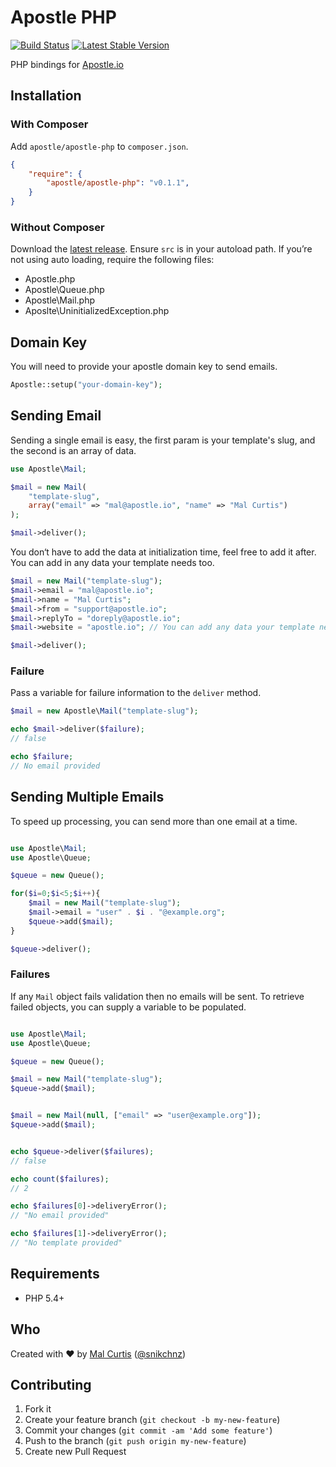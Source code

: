 # Apostle PHP

[![Build Status](https://travis-ci.org/apostle/apostle-php.png?branch=master)](https://travis-ci.org/apostle/apostle-php)
[![Latest Stable Version](https://poser.pugx.org/apostle/apostle-php/v/stable.png)](https://packagist.org/packages/apostle/apostle-php)

PHP bindings for [Apostle.io](http://apostle.io)

## Installation

### With Composer

Add `apostle/apostle-php` to `composer.json`.

```json
{
    "require": {
        "apostle/apostle-php": "v0.1.1",
    }
}
```

### Without Composer

Download the [latest release](https://github.com/apostle/apostle-php/releases). Ensure `src` is in your autoload path. If you’re not using auto loading, require the following files:

* Apostle.php
* Apostle\Queue.php
* Apostle\Mail.php
* Aposlte\UninitializedException.php

## Domain Key

You will need to provide your apostle domain key to send emails.

```php
Apostle::setup("your-domain-key");
```

## Sending Email
Sending a single email is easy, the first param is your template's slug, and the second is an array of data.

```php
use Apostle\Mail;

$mail = new Mail(
	"template-slug",
	array("email" => "mal@apostle.io", "name" => "Mal Curtis")
);

$mail->deliver();
```

You don‘t have to add the data at initialization time, feel free to add it after. You can add in any data your template needs too.

```php
$mail = new Mail("template-slug");
$mail->email = "mal@apostle.io";
$mail->name = "Mal Curtis";
$mail->from = "support@apostle.io";
$mail->replyTo = "doreply@apostle.io";
$mail->website = "apostle.io"; // You can add any data your template needs

$mail->deliver();
```

### Failure

Pass a variable for failure information to the `deliver` method.

```php
$mail = new Apostle\Mail("template-slug");

echo $mail->deliver($failure);
// false

echo $failure;
// No email provided
```

## Sending Multiple Emails

To speed up processing, you can send more than one email at a time.

```php

use Apostle\Mail;
use Apostle\Queue;

$queue = new Queue();

for($i=0;$i<5;$i++){
	$mail = new Mail("template-slug");
	$mail->email = "user" . $i . "@example.org";
	$queue->add($mail);
}

$queue->deliver();
```

### Failures

If any `Mail` object fails validation then no emails will be sent. To retrieve failed objects, you can supply a variable to be populated.

```php

use Apostle\Mail;
use Apostle\Queue;

$queue = new Queue();

$mail = new Mail("template-slug");
$queue->add($mail);


$mail = new Mail(null, ["email" => "user@example.org"]);
$queue->add($mail);


echo $queue->deliver($failures);
// false

echo count($failures);
// 2

echo $failures[0]->deliveryError();
// "No email provided"

echo $failures[1]->deliveryError();
// "No template provided"
```

## Requirements

* PHP 5.4+

## Who
Created with ♥ by [Mal Curtis](http://github.com/snikch) ([@snikchnz](http://twitter.com/snikchnz))


## Contributing

1. Fork it
2. Create your feature branch (`git checkout -b my-new-feature`)
3. Commit your changes (`git commit -am 'Add some feature'`)
4. Push to the branch (`git push origin my-new-feature`)
5. Create new Pull Request





